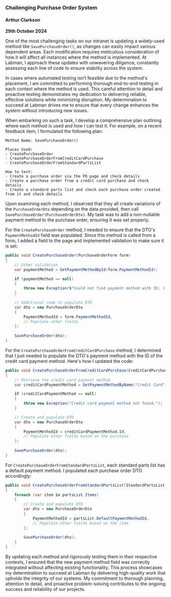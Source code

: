 ###  Challenging Purchase Order System

#### Arthur Clarkson  
**29th October 2024**

One of the most challenging tasks on our intranet is updating a widely-used method like `SavePurchaseOrder()`, as changes can easily impact various dependent areas. Each modification requires meticulous consideration of how it will affect all instances where the method is implemented. At Labman, I approach these updates with unwavering diligence, constantly assessing each line of code to ensure stability across the system.

In cases where automated testing isn’t feasible due to the method's placement, I am committed to performing thorough end-to-end testing in each context where the method is used. This careful attention to detail and proactive testing demonstrates my dedication to delivering reliable, effective solutions while minimizing disruption. My determination to succeed at Labman drives me to ensure that every change enhances the system without introducing new issues.

When embarking on such a task, I develop a comprehensive plan outlining where each method is used and how I can test it. For example, on a recent feedback item, I formulated the following plan:

```
Method Name: SavePurchaseOrder()

Places Used:
- CreatePurchaseOrder
- CreatePurchaseOrderFromCreditCardPurchase
- CreatePurchaseOrderFromStandardPartsList

How to test:
- Create a purchase order via the PO page and check details
- Create a purchase order from a credit card purchase and check details
- Create a standard parts list and check each purchase order created from it and check details
```

Upon examining each method, I observed that they all create variations of the `PurchaseOrderDto` depending on the data provided, then call `SavePurchaseOrder(PurchaseOrderDto)`. My task was to add a non-nullable payment method to the purchase order, ensuring it was set properly.

For the `CreatePurchaseOrder` method, I needed to ensure that the DTO's `PaymentMethodId` field was populated. Since this method is called from a form, I added a field to the page and implemented validation to make sure it is set:

```csharp
public void CreatePurchaseOrder(PurchaseOrderForm form)
{
    // Other validation
    var paymentMethod = GetPaymentMethodById(form.PaymentMethodId);

    if (paymentMethod == null)
    {
        throw new Exception($"Could not find payment method with ID: ({form.PaymentMethodId})");
    }
    
    // Additional code to populate DTO
    var dto = new PurchaseOrderDto
    {
        PaymentMethodId = form.PaymentMethodId,
        // Populate other fields
    };
    
    SavePurchaseOrder(dto);
}
```

For the `CreatePurchaseOrderFromCreditCardPurchase` method, I determined that I just needed to populate the DTO's payment method with the ID of the credit card payment method. Here's how I updated the code:

```csharp
public void CreatePurchaseOrderFromCreditCardPurchase(CreditCardPurchase purchase)
{
    // Retrieve the credit card payment method
    var creditCardPaymentMethod = GetPaymentMethodByName("Credit Card");

    if (creditCardPaymentMethod == null)
    {
        throw new Exception("Credit card payment method not found.");
    }

    // Create and populate DTO
    var dto = new PurchaseOrderDto
    {
        PaymentMethodId = creditCardPaymentMethod.Id,
        // Populate other fields based on the purchase
    };
    
    SavePurchaseOrder(dto);
}
```

For `CreatePurchaseOrderFromStandardPartsList`, each standard parts list has a default payment method. I populated each purchase order DTO accordingly:

```csharp
public void CreatePurchaseOrderFromStandardPartsList(StandardPartsList partsList)
{
    foreach (var item in partsList.Items)
    {
        // Create and populate DTO
        var dto = new PurchaseOrderDto
        {
            PaymentMethodId = partsList.DefaultPaymentMethodId,
            // Populate other fields based on the item
        };
        
        SavePurchaseOrder(dto);
    }
}
```

By updating each method and rigorously testing them in their respective contexts, I ensured that the new payment method field was correctly integrated without affecting existing functionality. This process showcases my determination to succeed at Labman by delivering high-quality work that upholds the integrity of our systems. My commitment to thorough planning, attention to detail, and proactive problem-solving contributes to the ongoing success and reliability of our projects.